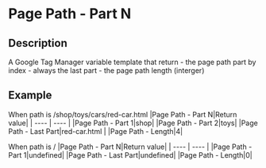 # Page Path - Part N

## Description
A Google Tag Manager variable template that return
	- the page path part by index
	- always the last part
	- the page path length (interger)



## Example
When path is /shop/toys/cars/red-car.html
|Page Path - Part N|Return value|
| ---- | ---- |
|Page Path - Part 1|shop|
|Page Path - Part 2|toys|
|Page Path - Last Part|red-car.html |
|Page Path - Length|4|

When path is /
|Page Path - Part N|Return value|
| ---- | ---- |
|Page Path - Part 1|undefined|
|Page Path - Last Part|undefined|
|Page Path - Length|0|


